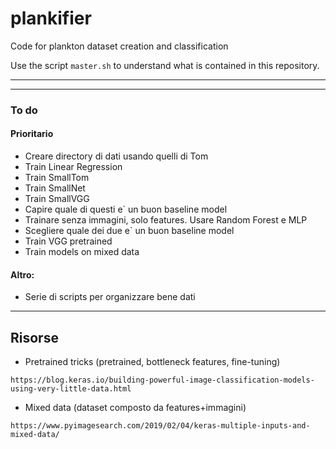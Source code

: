 # plankifier
Code for plankton dataset creation and classification

Use the script `master.sh` to understand what is contained in this repository.

---


---

### To do

#### Prioritario
- Creare directory di dati usando quelli di Tom
- Train Linear Regression
- Train SmallTom
- Train SmallNet
- Train SmallVGG
- Capire quale di questi e` un buon baseline model
- Trainare senza immagini, solo features. Usare Random Forest e MLP
- Scegliere quale dei due e` un buon baseline model
- Train VGG pretrained
- Train models on mixed data


#### Altro:
- Serie di scripts per organizzare bene dati

---

## Risorse

- Pretrained tricks (pretrained, bottleneck features, fine-tuning)

`https://blog.keras.io/building-powerful-image-classification-models-using-very-little-data.html`

- Mixed data (dataset composto da features+immagini)

`https://www.pyimagesearch.com/2019/02/04/keras-multiple-inputs-and-mixed-data/`

